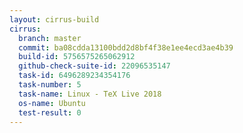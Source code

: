 ```yaml
---
layout: cirrus-build
cirrus:
  branch: master
  commit: ba08cdda13100bdd2d8bf4f38e1ee4ecd3ae4b39
  build-id: 5756575265062912
  github-check-suite-id: 22096535147
  task-id: 6496289234354176
  task-number: 5
  task-name: Linux - TeX Live 2018
  os-name: Ubuntu
  test-result: 0
---
```

